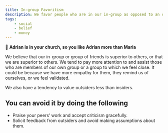 ```yaml
---
title: In-group Favoritism
description: We favor people who are in our in-group as opposed to an out-group.
tags: 
    - social
    - belief
    - money
---
```


💬 **Adrian is in your church, so you like Adrian more than Maria**

We believe that our in-group or group of friends is superior to others, or that we are superior to others. We tend to pay more attention to and assist those who are members of our own group or a group to which we feel close. It could be because we have more empathy for them, they remind us of ourselves, or we feel validated.

We also have a tendency to value outsiders less than insiders.

## You can avoid it by doing the following

- Praise your peers’ work and accept criticism gracefully.
- Solicit feedback from outsiders and avoid making assumptions about them.
